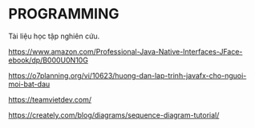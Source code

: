 # PROGRAMMING

Tài liệu học tập nghiên cứu.

https://www.amazon.com/Professional-Java-Native-Interfaces-JFace-ebook/dp/B000U0N10G

https://o7planning.org/vi/10623/huong-dan-lap-trinh-javafx-cho-nguoi-moi-bat-dau

https://teamvietdev.com/

https://creately.com/blog/diagrams/sequence-diagram-tutorial/
